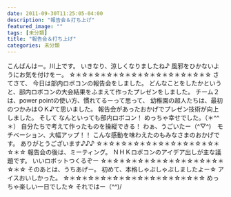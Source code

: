 ```yaml
---
date: 2011-09-30T11:25:05-04:00
description: "報告会＆打ち上げ"
featured_image: ""
tags: [未分類]
title: "報告会＆打ち上げ"
categories: 未分類
---
```


こんばんはー。川上です。
いきなり、涼しくなりましたね♪
風邪をひかないようにお気を付けをー。
☆＊☆＊☆＊☆＊☆＊☆＊☆＊☆＊☆＊☆＊☆＊☆
さてさて、
今日は部内ロボコンの報告会をしました。
どんなことをしたかというと、部内ロボコンの大会結果をふまえて作ったプレゼンをしました。
チーム２は、power pointの使い方、慣れてるーって思って、
幼稚園の超人たちは、最初のつかみはＯＫ♪て思いました。
報告会があったおかげでプレゼン技術が向上しました。
そして
なんといっても部内ロボコン！
めっちゃ幸せでした。（＊^^＊）
自分たちで考えて作ったものを操縦できる！
わぁ、うごいたー（^▽^)　モチベーション、大幅アップ！！
こんな感動を味わえたのもみなさまのおかげです。
ありがとうございます♪♪♪
☆＊☆＊☆＊☆＊☆＊☆＊☆＊☆＊☆＊☆＊☆＊☆
報告会の後は、ミーティング。
ＮＨＫロボコンのアイデア出しが主な議題です。
いいロボットつくるぞー
☆＊☆＊☆＊☆＊☆＊☆＊☆＊☆＊☆＊☆＊☆＊☆
そのあとは、うちあげー。
初めて、本格しゃぶしゃぶしましたよー☆
アイスおいしかった。
☆＊☆＊☆＊☆＊☆＊☆＊☆＊☆＊☆＊☆＊☆＊☆
めっちゃ楽しい一日でした☆
それではー（^^)/
